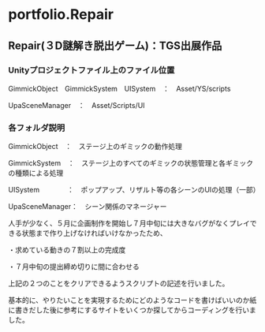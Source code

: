# portfolio.Repair
## Repair(３D謎解き脱出ゲーム)：TGS出展作品

### Unityプロジェクトファイル上のファイル位置

GimmickObject　GimmickSystem　UISystem　：　Asset/YS/scripts

UpaSceneManager　：　Asset/Scripts/UI


### 各フォルダ説明

GimmickObject　：　ステージ上のギミックの動作処理

GimmickSystem　：　ステージ上のすべてのギミックの状態管理と各ギミックの種類による処理

UISystem　　　　：　ポップアップ、リザルト等の各シーンのUIの処理（一部）

UpaSceneManager：　シーン関係のマネージャー

人手が少なく、５月に企画制作を開始し７月中旬には大きなバグがなくプレイできる状態まで作り上げなければいけなかったため、

・求めている動きの７割以上の完成度

・７月中旬の提出締め切りに間に合わせる


上記の２つのことをクリアできるようスクリプトの記述を行いました。

基本的に、やりたいことを実現するためにどのようなコードを書けばいいのか紙に書きだした後に参考にするサイトをいくつか探してからコーディングを行いました。
